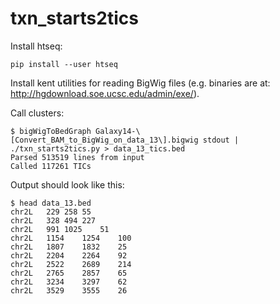txn_starts2tics
===============

Install htseq:

    pip install --user htseq

Install kent utilities for reading BigWig files (e.g. binaries are at: http://hgdownload.soe.ucsc.edu/admin/exe/).

Call clusters:

    $ bigWigToBedGraph Galaxy14-\[Convert_BAM_to_BigWig_on_data_13\].bigwig stdout | ./txn_starts2tics.py > data_13_tics.bed
    Parsed 513519 lines from input
    Called 117261 TICs
    
Output should look like this:

    $ head data_13.bed 
    chr2L	229	258	55
    chr2L	328	494	227
    chr2L	991	1025	51
    chr2L	1154	1254	100
    chr2L	1807	1832	25
    chr2L	2204	2264	92
    chr2L	2522	2689	214
    chr2L	2765	2857	65
    chr2L	3234	3297	62
    chr2L	3529	3555	26
